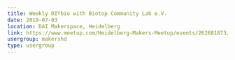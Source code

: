 ```yaml
---
title: Weekly DIYbio with Biotop Community Lab e.V.
date: 2019-07-03
location: DAI Makerspace, Heidelberg
link: https://www.meetup.com/Heidelberg-Makers-Meetup/events/262681873/
usergroup: makershd
type: usergroup
---
```


